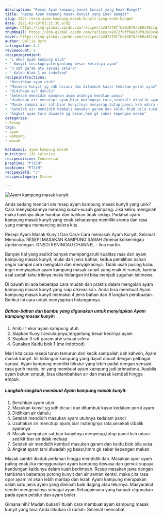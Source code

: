 ```yaml
---
description: "Resep Ayam kampung masak kunyit yang Enak Banget"
title: "Resep Ayam kampung masak kunyit yang Enak Banget"
slug: 2421-resep-ayam-kampung-masak-kunyit-yang-enak-banget
date: 2021-03-18T01:52:30.679Z
image: https://img-global.cpcdn.com/recipes/a2d72f0ffbe830f0/680x482cq70/ayam-kampung-masak-kunyit-foto-resep-utama.jpg
thumbnail: https://img-global.cpcdn.com/recipes/a2d72f0ffbe830f0/680x482cq70/ayam-kampung-masak-kunyit-foto-resep-utama.jpg
cover: https://img-global.cpcdn.com/recipes/a2d72f0ffbe830f0/680x482cq70/ayam-kampung-masak-kunyit-foto-resep-utama.jpg
author: Dollie Byrd
ratingvalue: 4.1
reviewcount: 5
recipeingredient:
- "1 ekor ayam kampung utuh"
- " Kunyit secukupnyatergantung besar kecilnya ayam"
- "3 sdt garam atw sesuai selera"
- " Kaldu blok 1 me indofood"
recipeinstructions:
- "Bersihkan ayam utuh"
- "Masukan kunyit yg sdh dicuci dan ditumbuk kasar kedalam perut ayam"
- "Didihkan air dahulu"
- "Setelah mendidih masukan ayam utuhnya kedalam panci"
- "Usahakan air menutupi ayam,biar matengnya rata,sesekali dibalik ayamnya"
- "Masak sampai air sat,biar kunyitnya menyerap,tutup panci ksh udara sedikit biar air tidak meluap"
- "Setelah air mendidih kembali masukan garam dan kaldu blok bila suka"
- "Angkat ayam taro diwadah yg besar,hmm gk sabar kepengen makan"
categories:
- Resep
tags:
- ayam
- kampung
- masak

katakunci: ayam kampung masak 
nutrition: 131 calories
recipecuisine: Indonesian
preptime: "PT25M"
cooktime: "PT33M"
recipeyield: "3"
recipecategory: Dinner

---
```



![Ayam kampung masak kunyit](https://img-global.cpcdn.com/recipes/a2d72f0ffbe830f0/680x482cq70/ayam-kampung-masak-kunyit-foto-resep-utama.jpg)

Anda sedang mencari ide resep ayam kampung masak kunyit yang unik? Cara menyiapkannya memang susah-susah gampang. Jika keliru mengolah maka hasilnya akan hambar dan bahkan tidak sedap. Padahal ayam kampung masak kunyit yang enak seharusnya memiliki aroma dan rasa yang mampu memancing selera kita.

Resepi Ayam Masak Kunyit Dan Cara-Cara memasak Ayam Kunyit, Selamat Mencuba. RESEPI MASAKAN KAMPUNG SABAH #menarikdikeningau #pelancongan. ONSOI KENINGAU CHANNEL - lina martin.

Banyak hal yang sedikit banyak mempengaruhi kualitas rasa dari ayam kampung masak kunyit, mulai dari jenis bahan, kedua pemilihan bahan segar sampai cara mengolah dan menyajikannya. Tidak usah pusing kalau ingin menyiapkan ayam kampung masak kunyit yang enak di rumah, karena asal sudah tahu triknya maka hidangan ini bisa menjadi suguhan istimewa.


Di bawah ini ada beberapa cara mudah dan praktis dalam mengolah ayam kampung masak kunyit yang siap dikreasikan. Anda bisa membuat Ayam kampung masak kunyit memakai 4 jenis bahan dan 8 langkah pembuatan. Berikut ini cara untuk menyiapkan hidangannya.

<!--inarticleads1-->

##### Bahan-bahan dan bumbu yang digunakan untuk menyiapkan Ayam kampung masak kunyit:

1. Ambil 1 ekor ayam kampung utuh
1. Siapkan  Kunyit secukupnya,tergantung besar kecilnya ayam
1. Siapkan 3 sdt garam atw sesuai selera
1. Gunakan  Kaldu blok 1 (me indofood)


Mari kita cuba resepi turun temurun dari kecik sampailah dah kahwin, Ayam masak kunyit. Ini hidangan kampung yang dapat dibuat dengan pelbagai variasi. Ayam kampung memiliki tekstur yang lebih padat dengan sensasi rasa gurih manis, ini yang membuat ayam kampung jadi primadona. Apabila ayam belum empuk, bisa ditambahkan air dan masak kembali hingga empuk. 

<!--inarticleads2-->

##### Langkah-langkah membuat Ayam kampung masak kunyit:

1. Bersihkan ayam utuh
1. Masukan kunyit yg sdh dicuci dan ditumbuk kasar kedalam perut ayam
1. Didihkan air dahulu
1. Setelah mendidih masukan ayam utuhnya kedalam panci
1. Usahakan air menutupi ayam,biar matengnya rata,sesekali dibalik ayamnya
1. Masak sampai air sat,biar kunyitnya menyerap,tutup panci ksh udara sedikit biar air tidak meluap
1. Setelah air mendidih kembali masukan garam dan kaldu blok bila suka
1. Angkat ayam taro diwadah yg besar,hmm gk sabar kepengen makan


Masak sambil diaduk perlahan hingga mendidih dan. Masakan opor ayam paling enak jika menggunakan ayam kampung dewasa dan gemuk supaya kandungan kaldunya dalam kuah berlimpah. Resep masakan jawa dengan tambahan beberapa potong kunyit dan air santan kental, maka cita rasa opor ayam ini akan lebih mantap dan lezat. Ayam kampung merupakan salah satu jenis ayam yang diminati baik daging atau telurnya. Masyarakat sendiri mengenalnya sebagai ayam Sebagaimana yang banyak digunakan pada ayam petelur dan ayam boiler. 

Gimana nih? Mudah bukan? Itulah cara membuat ayam kampung masak kunyit yang bisa Anda lakukan di rumah. Selamat mencoba!
